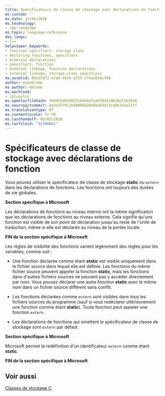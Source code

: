 ```yaml
---
title: Spécificateurs de classe de stockage avec déclarations de fonction | Microsoft Docs
ms.custom: ''
ms.date: 11/04/2016
ms.technology:
- cpp-language
ms.topic: language-reference
dev_langs:
- C++
helpviewer_keywords:
- function specifiers, storage class
- declaring functions, specifiers
- external declarations
- specifiers, function
- external linkage, function declarations
- external linkage, storage-class specifiers
ms.assetid: 801d7df2-efa9-4924-a725-274a5654cfd4
author: mikeblome
ms.author: mblome
ms.workload:
- cplusplus
ms.openlocfilehash: f84455dd29023194e64fa4e594419630ef2656e6
ms.sourcegitcommit: be2a7679c2bd80968204dee03d13ca961eaa31ff
ms.translationtype: HT
ms.contentlocale: fr-FR
ms.lasthandoff: 05/03/2018
ms.locfileid: "32389661"
---
```

# <a name="storage-class-specifiers-with-function-declarations"></a>Spécificateurs de classe de stockage avec déclarations de fonction
Vous pouvez utiliser le spécificateur de classe de stockage **static** ou `extern` dans les déclarations de fonctions. Les fonctions ont toujours des durées de vie globales.  
  
 **Section spécifique à Microsoft**  
  
 Les déclarations de fonctions au niveau interne ont la même signification que les déclarations de fonctions au niveau externe. Cela signifie qu'une fonction est visible de son point de déclaration jusqu'au reste de l'unité de traduction, même si elle est déclarée au niveau de la portée locale.  
  
 **FIN de la section spécifique à Microsoft**  
  
 Les règles de visibilité des fonctions varient légèrement des règles pour les variables, comme suit :  
  
-   Une fonction déclarée comme étant **static** est visible uniquement dans le fichier source dans lequel elle est définie. Les fonctions du même fichier source peuvent appeler la fonction **static**, mais les fonctions dans d'autres fichiers sources ne peuvent pas y accéder directement par nom. Vous pouvez déclarer une autre fonction **static** avec le même nom dans un fichier source différent sans conflit.  
  
-   Les fonctions déclarées comme `extern` sont visibles dans tous les fichiers sources du programme (sauf si vous redéclarer ultérieurement une fonction comme étant **static**). Toute fonction peut appeler une fonction `extern`.  
  
-   Les déclarations de fonctions qui omettent le spécificateur de classe de stockage sont `extern` par défaut.  
  
 **Section spécifique à Microsoft**  
  
 Microsoft permet la redéfinition d'un identificateur `extern` comme étant **static**.  
  
 **FIN de la section spécifique à Microsoft**  
  
## <a name="see-also"></a>Voir aussi  
 [Classes de stockage C](../c-language/c-storage-classes.md)